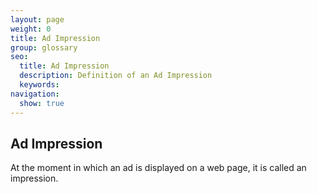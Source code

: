 ```yaml
---
layout: page
weight: 0
title: Ad Impression
group: glossary
seo:
  title: Ad Impression
  description: Definition of an Ad Impression
  keywords: 
navigation:
  show: true
---
```


## Ad Impression

At the moment in which an ad is displayed on a web page, it is called an impression.



